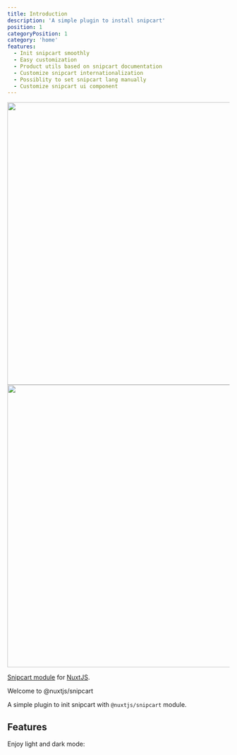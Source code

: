 ```yaml
---
title: Introduction
description: 'A simple plugin to install snipcart'
position: 1
categoryPosition: 1
category: 'home'
features:
  - Init snipcart smoothly
  - Easy customization
  - Product utils based on snipcart documentation
  - Customize snipcart internationalization
  - Possiblity to set snipcart lang manually
  - Customize snipcart ui component
---
```


<img src="/preview.png" class="light-img" width="1280" height="640" alt=""/>
<img src="/preview-dark.png" class="dark-img" width="1280" height="640" alt=""/>

[Snipcart module](https://docs.snipcart.com/v3/setup/installation) for [NuxtJS](https://nuxtjs.org).

Welcome to @nuxtjs/snipcart

A simple plugin to init snipcart with `@nuxtjs/snipcart` module.

## Features



<list :items="features"></list>

<p class="flex items-center">Enjoy light and dark mode:&nbsp;<app-color-switcher class="inline-flex ml-2"></app-color-switcher></p>
